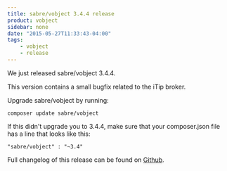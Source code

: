 ```yaml
---
title: sabre/vobject 3.4.4 release
product: vobject
sidebar: none
date: "2015-05-27T11:33:43-04:00"
tags:
    - vobject
    - release
---
```


We just released sabre/vobject 3.4.4.

This version contains a small bugfix related to the iTip broker.

Upgrade sabre/vobject by running:

    composer update sabre/vobject

If this didn't upgrade you to 3.4.4, make sure that your composer.json file
has a line that looks like this:

    "sabre/vobject" : "~3.4"

Full changelog of this release can be found on [Github][1].

[1]: https://github.com/fruux/sabre-vobject/blob/3.4.4/ChangeLog.md
